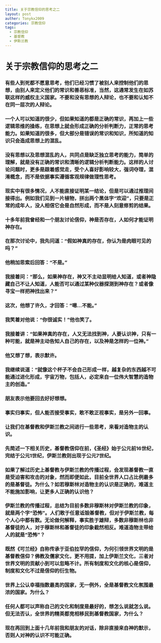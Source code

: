 ```yaml
---
title: 关于宗教信仰的思考之二
layout: post
auther: Tonykx2009
categories: 宗教信仰
tags: 
  - 宗教信仰
  - 基督教
  - 伊斯兰教
---
```


# 关于宗教信仰的思考之二

### 有些人到死都不愿意思考，他们已经习惯了被别人来控制他们的思想，由别人来定义他们的常识和善恶标准，当然，这通常发生在如苏联这样的威权主义国家。不要和没有思想的人辩论，也不要和认知不在同一层次的人辩论。

### 一个人可以知道的很少，但如果知道的都是正确的常识，再加上一些逻辑思维的操练，在思想上就会形成正确的分析判断力，正常的思考能力。如果知道的很多，但大部分是错误的常识和知识，所知道的知识只会造成思想上的混乱。

### 没有思想以及思想混乱的人，共同点是缺乏独立思考的能力，简单的理解，就是没有正确的常识和清晰的逻辑分析判断能力。这样的人讨论问题时，更多是跟着感觉走，受个人喜好影响较大，强词夺理，混淆概念，而不是依据事实遵循客观规律做理性思考。

### 现实中有很多情况，人不能直接证明某一结论，但是可以通过推理间接得出。例如我们见到一片植物，拼出两个黑体字“欢迎”，只要是正常的成年人，没人相信它会是自然形成，而不是人刻意修剪的结果。

### 十多年前我曾经和一个朋友讨论信仰，神是否存在，人如何才能证明神存在。
### 在那次讨论中，我先问道：“假如神真的存在，你认为是肉眼可见的吗？”
### 他稍加思索后回答：“不是。”
### 我接着问：“那么，如果神存在，神又不主动显明给人知道，或者神隐藏自己不让人知道，人能否可以通过某种仪器探测到神存在？或者像寻宝一样把神找出来？”
### 这次，他想了许久，才回答：“嗯…不能。”
### 我笑着对他说：“你很诚实！”他也笑了。
### 我接着讲：“如果神真的存在，人又无法找到神，人要认识神，只有一种可能，就是神主动告知人自己的存在，以及神是怎样的一位神。”
### 他又想了想，表示默许。
### 我继续说道：“就像这个杯子不会自己形成一样，越复杂的东西越不可能通过进化形成，宇宙万物，包括人，必定来自一位伟大智慧的造物主的创造。”
### 朋友表示他要回去好好想想。
### 事实归事实，但人能否接受事实，敢不敢正视事实，是另外一回事。

### 让我们在基督教和伊斯兰教之间进行一些思考，来看对造物主的认识。

### 先简述一下相关历史，基督教信仰在前，《圣经》始于公元前16世纪，完结于公元1世纪，伊斯兰教则出现于公元7世纪。

### 如果了解过历史上基督教与伊斯兰教的传播过程，会发现基督教一直是受迫害和攻击的对象，然而即便如此，目前全世界人口占比例最多的是基督徒。为什么？如若穆斯林对造物主的认识是正确的，难道主不能施加影响，让更多人正确的认识他？

### 伊斯兰教的传播过程，总结为目前多数非穆斯林对伊斯兰教的印象，就是两个字“恐怖”。人们敢于任意诋毁基督教，但对于伊斯兰教，每个人心中都有数。无论做何解释，事实胜于雄辩，多数非穆斯林也非基督徒的人，对于穆斯林和基督徒的印象截然相反。难道造物主带给人的就是“恐怖”？

### 既然《可兰经》自称传承于亚伯拉罕的信仰，为何引领世界文明的是基督教信仰？佛教及儒家文化，更不用提，加上伊斯兰文化，三者对世界文明的贡献小到可以忽略不计。所有制度和文化的核心是信仰，制度和文化不过是信仰的衍生物。

### 世界上公认幸福指数最高的国家，无一例外，全是基督教文化氛围最浓的国家。为什么？

### 任何人都可以声称自己的文化和制度是最好的，想怎么说就怎么说。但无法否认，全世界的精英都竞相移民到基督教国家，为什么？

### 现在再回到上面十几年前我和朋友的对话，除非直接来自神的默示，否则人对神的认识不可能正确。

